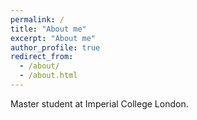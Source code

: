 ```yaml
---
permalink: /
title: "About me"
excerpt: "About me"
author_profile: true
redirect_from: 
  - /about/
  - /about.html
---
```


Master student at Imperial College London.
